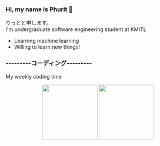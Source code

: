 ### Hi, my name is Phurit 👋
りっとと申します。<br/>
I'm undergraduate software engineering student at KMITL

 
<ul>
  <li> Learning machine learning </li>
  <li> Willing to learn new things! </li>
</ul>

### ---------コーディング---------
My weekly coding time
<!--START_SECTION:waka-->
<!--END_SECTION:waka-->
<p align= "center">
  <img height= "150" src="https://github-readme-stats.vercel.app/api/wakatime?username=rit1217" />
  <img height= "150" src="https://github-readme-stats.vercel.app/api/top-langs/?username=rit1217" />
</p>

<!--
**rit1217/rit1217** is a ✨ _special_ ✨ repository because its `README.md` (this file) appears on your GitHub profile.

Here are some ideas to get you started:

- 🔭 I’m currently working on ...
- 🌱 I’m currently learning ...
- 👯 I’m looking to collaborate on ...
- 🤔 I’m looking for help with ...
- 💬 Ask me about ...
- 📫 How to reach me: ...
- 😄 Pronouns: ...
- ⚡ Fun fact: ...
-->


